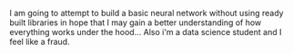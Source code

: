 I am going to attempt to build a basic neural network without using ready built 
libraries in hope that I may gain a better understanding of how everything works
under the hood... Also i'm a data science student and I feel like a fraud.
